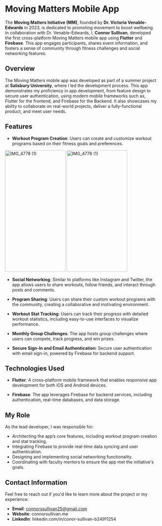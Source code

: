 # **Moving Matters Mobile App**

The **Moving Matters Initiative (MM)**, founded by **Dr. Victoria Venable-Edwards** in 2023, is dedicated to promoting movement to boost wellbeing. In collaboration with Dr. Venable-Edwards, I, **Connor Sullivan**, developed the first cross-platform Moving Matters mobile app using **Flutter** and **Firebase**. This app engages participants, shares event information, and fosters a sense of community through fitness challenges and social networking features.

## Overview

The Moving Matters mobile app was developed as part of a summer project at **Salisbury University**, where I led the development process. This app demonstrates my proficiency in app development, from feature design to secure user authentication, using modern mobile frameworks such as, Flutter for the frontend, and Firebase for the Backend. It also showcases my ability to collaborate on real-world projects, deliver a fully-functional product, and meet user needs.

## Features

- **Workout Program Creation**: Users can create and customize workout programs based on their fitness goals and preferences.
  
<img src="https://github.com/user-attachments/assets/45601d40-2087-4063-989d-a324af590f48" alt="IMG_4778 (1)" width="200" height="400"/>
<img src="https://github.com/user-attachments/assets/45601d40-2087-4063-989d-a324af590f48" alt="IMG_4778 (1)" width="200" height="400"/>

  
- **Social Networking**: Similar to platforms like Instagram and Twitter, the app allows users to share workouts, follow friends, and interact through posts and comments.
  
- **Program Sharing**: Users can share their custom workout programs with the community, creating a collaborative and motivating environment.
  
- **Workout Stat Tracking**: Users can track their progress with detailed workout statistics, including easy-to-use interfaces to visualize performance.

- **Monthly Group Challenges**: The app hosts group challenges where users can compete, track progress, and win prizes.

- **Secure Sign-In and Email Authentication**: Secure user authentication with email sign-in, powered by Firebase for backend support.

## Technologies Used

- **Flutter**: A cross-platform mobile framework that enables responsive app development for both iOS and Android devices.
  
- **Firebase**: The app leverages Firebase for backend services, including authentication, real-time databases, and data storage.

## My Role

As the lead developer, I was responsible for:

- Architecting the app’s core features, including workout program creation and stat tracking.
- Integrating Firebase to provide real-time data syncing and user authentication.
- Designing and implementing social networking functionality.
- Coordinating with faculty mentors to ensure the app met the initiative's goals.

## Contact Information

Feel free to reach out if you'd like to learn more about the project or my experience:

- **Email**: connorssullivan25@gmail.com
- **Website**: connorsullivan.me
- **LinkedIn**: linkedin.com/in/conor-sullivan-b24911254

